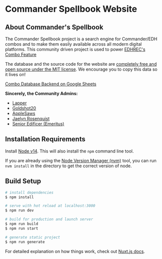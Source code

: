 # Commander Spellbook Website

## About Commander's Spellbook

The Commander Spellbook project is a search engine for Commander/EDH combos and to make them easily available across all modern digital platforms.
This community driven project is used to power [EDHREC's Combo Feature](https://edhrec.com/combos)

The database and the source code for the website are [completely free and open source under the MIT license](https://opensource.org/licenses/MIT).
We encourage you to copy this data so it lives on!

[Combo Database Backend on Google Sheets](https://docs.google.com/spreadsheets/d/1KqyDRZRCgy8YgMFnY0tHSw_3jC99Z0zFvJrPbfm66vA/)

**Sincerely, the Community Admins:**

* [Lapper](https://twitter.com/lappermedic)
* [Goldshot20](https://www.moxfield.com/users/goldshot20)
* [AppleSaws](https://www.moxfield.com/users/AppleSaws)
* [Jaelyn Rosenquist](https://twitter.com/rosequartz_26)
* [Senior Edificer (Emeritus)](https://www.moxfield.com/users/SeniorEdificer)

## Installation Requirements

Install [Node v14](https://nodejs.org/). This will also install the `npm` command line tool.

If you are already using the [Node Version Manager (nvm)](https://github.com/nvm-sh/nvm) tool, you can run `nvm install` in the directory to get the correct version of node.

## Build Setup

```bash
# install dependencies
$ npm install

# serve with hot reload at localhost:3000
$ npm run dev

# build for production and launch server
$ npm run build
$ npm run start

# generate static project
$ npm run generate
```

For detailed explanation on how things work, check out [Nuxt.js docs](https://nuxtjs.org).
